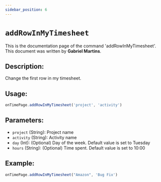 ```yaml
---
sidebar_position: 6
---
```


# `addRowInMyTimesheet`

This is the documentation page of the command 'addRowInMyTimesheet'. This document was written by **Gabriel Martins**.

## Description:

Change the first row in my timesheet.

## Usage:

```js
onTimePage.addRowInMyTimesheet('project', 'activity')
```

## Parameters:

- `project` (String): Project name
- `activity` (String): Activity name
- `day` (Int): (Optional) Day of the week. Default value is set to Tuesday
- `hours` (String): (Optional) Time spent. Default value is set to 10:00

## Example:

```js
onTimePage.addRowInMyTimesheet("Amazon", 'Bug Fix')
```
